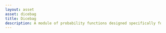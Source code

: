 ```yaml
---
layout: asset
asset: dicebag
title: Dicebag
description: A module of probability functions designed specifically for games. Inspired by this excellent blog post: https://www.redblobgames.com/articles/probability/damage-rolls.html
---
```


